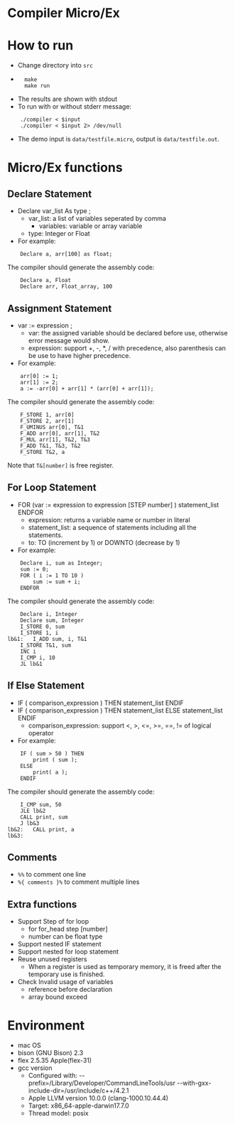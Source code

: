 Compiler Micro/Ex
===


# How to run
- Change directory into ``src``
- ```=
	make 
	make run
	```
- The results are shown with stdout
- To run with or without stderr message:
```=
	./compiler < $input 
	./compiler < $input 2> /dev/null
```
- The demo input is ``data/testfile.micro``, output is ``data/testfile.out``.

# Micro/Ex functions
## Declare Statement
- Declare var_list As type ;
	- var_list: a list of variables seperated by comma
		- variables: variable or array variable
	- type: Integer or Float
- For example:
```=
	Declare a, arr[100] as float;
```
The compiler should generate the assembly code:
```=
	Declare a, Float
	Declare arr, Float_array, 100
```

## Assignment Statement
- var := expression ;
	- var: the assigned variable should be declared before use, otherwise error message would show.
	- expression: support +, -, *, / with precedence, also parenthesis can be use to have higher precedence.
- For example:
```=
	arr[0] := 1;
	arr[1] := 2;
	a := -arr[0] + arr[1] * (arr[0] + arr[1]);
```
The compiler should generate the assembly code:
```=
	F_STORE 1, arr[0]
	F_STORE 2, arr[1]
	F_UMINUS arr[0], T&1
	F_ADD arr[0], arr[1], T&2
	F_MUL arr[1], T&2, T&3
	F_ADD T&1, T&3, T&2
	F_STORE T&2, a
```
Note that ``T&[number]`` is free register.

## For Loop Statement
- FOR (var := expression to expression \[STEP number\] ) statement_list ENDFOR
	- expression: returns a variable name or number in literal
	- statement_list: a sequence of statements including all the statements.
	- to: TO (increment by 1) or DOWNTO (decrease by 1)
- For example:
```=
	Declare i, sum as Integer;
	sum := 0;
	FOR ( i := 1 TO 10 ) 
		sum := sum + i;
	ENDFOR
```
The compiler should generate the assembly code:
```=
	Declare i, Integer
	Declare sum, Integer
	I_STORE 0, sum
	I_STORE 1, i
lb&1:	I_ADD sum, i, T&1
	I_STORE T&1, sum
	INC i
	I_CMP i, 10
	JL lb&1
```	

## If Else Statement
- IF ( comparison_expression ) THEN statement_list ENDIF
- IF ( comparison_expression ) THEN statement_list ELSE statement_list ENDIF
	- comparison_expression: support <, >, <=, >=, ==, != of logical operator
- For example:
```=
	IF ( sum > 50 ) THEN
		print ( sum );
	ELSE
		print( a );
	ENDIF
```
The compiler should generate the assembly code:
```=
	I_CMP sum, 50
	JLE lb&2
	CALL print, sum
	J lb&3
lb&2:	CALL print, a
lb&3:
```
## Comments
- ``%%`` to comment one line
- ``%{ comments }%`` to comment multiple lines

## Extra functions
- Support Step of for loop
	- for for\_head step \[number\]
	- number can be float type
- Support nested IF statement 
- Support nested for loop statement
- Reuse unused registers
	- When a register is used as temporary memory, it is freed after the temporary use is finished.
- Check Invalid usage of variables
	- reference before declaration
	- array bound exceed

# Environment
- mac OS
- bison (GNU Bison) 2.3
- flex 2.5.35 Apple(flex-31)
- gcc version
	- Configured with: --prefix=/Library/Developer/CommandLineTools/usr --with-gxx-include-dir=/usr/include/c++/4.2.1
	- Apple LLVM version 10.0.0 (clang-1000.10.44.4)
	- Target: x86\_64-apple-darwin17.7.0
	- Thread model: posix
